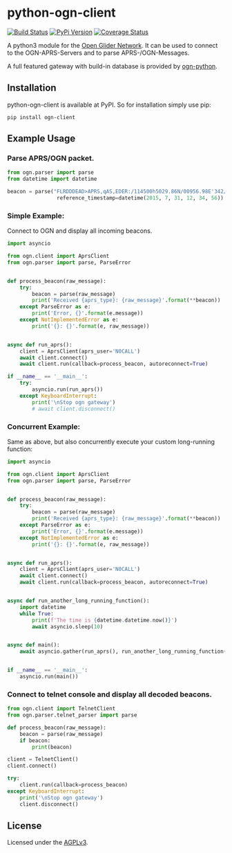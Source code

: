 # python-ogn-client

[![Build Status](https://travis-ci.org/glidernet/python-ogn-client.svg?branch=master)](https://travis-ci.org/glidernet/python-ogn-client)
[![PyPi Version](https://img.shields.io/pypi/v/ogn-client.svg)](https://pypi.python.org/pypi/ogn-client)
[![Coverage Status](https://coveralls.io/repos/github/glidernet/python-ogn-client/badge.svg?branch=master)](https://coveralls.io/github/glidernet/python-ogn-client?branch=master)

A python3 module for the [Open Glider Network](http://wiki.glidernet.org/).
It can be used to connect to the OGN-APRS-Servers and to parse APRS-/OGN-Messages.

A full featured gateway with build-in database is provided by [ogn-python](https://github.com/glidernet/ogn-python).


## Installation

python-ogn-client is available at PyPI. So for installation simply use pip:

```
pip install ogn-client
```

## Example Usage

### Parse APRS/OGN packet.

```python
from ogn.parser import parse
from datetime import datetime

beacon = parse("FLRDDDEAD>APRS,qAS,EDER:/114500h5029.86N/00956.98E'342/049/A=005524 id0ADDDEAD -454fpm -1.1rot 8.8dB 0e +51.2kHz gps4x5",
				reference_timestamp=datetime(2015, 7, 31, 12, 34, 56))
```

### Simple Example:
Connect to OGN and display all incoming beacons.

```python
import asyncio

from ogn.client import AprsClient
from ogn.parser import parse, ParseError


def process_beacon(raw_message):
    try:
        beacon = parse(raw_message)
        print('Received {aprs_type}: {raw_message}'.format(**beacon))
    except ParseError as e:
        print('Error, {}'.format(e.message))
    except NotImplementedError as e:
        print('{}: {}'.format(e, raw_message))


async def run_aprs():
    client = AprsClient(aprs_user='N0CALL')
    await client.connect()
    await client.run(callback=process_beacon, autoreconnect=True)

if __name__ == '__main__':
    try:
        asyncio.run(run_aprs())
    except KeyboardInterrupt:
        print('\nStop ogn gateway')
        # await client.disconnect()

```

### Concurrent Example:
Same as above, but also concurrently execute your custom long-running function:

```python
import asyncio

from ogn.client import AprsClient
from ogn.parser import parse, ParseError


def process_beacon(raw_message):
    try:
        beacon = parse(raw_message)
        print('Received {aprs_type}: {raw_message}'.format(**beacon))
    except ParseError as e:
        print('Error, {}'.format(e.message))
    except NotImplementedError as e:
        print('{}: {}'.format(e, raw_message))


async def run_aprs():
    client = AprsClient(aprs_user='N0CALL')
    await client.connect()
    await client.run(callback=process_beacon, autoreconnect=True)


async def run_another_long_running_function():
    import datetime
    while True:
        print(f'The time is {datetime.datetime.now()}')
        await asyncio.sleep(10)


async def main():
    await asyncio.gather(run_aprs(), run_another_long_running_function())


if __name__ == '__main__':
    asyncio.run(main())
```








### Connect to telnet console and display all decoded beacons.

```python
from ogn.client import TelnetClient
from ogn.parser.telnet_parser import parse

def process_beacon(raw_message):
    beacon = parse(raw_message)
    if beacon:
        print(beacon)

client = TelnetClient()
client.connect()

try:
    client.run(callback=process_beacon)
except KeyboardInterrupt:
    print('\nStop ogn gateway')
    client.disconnect()
```

## License
Licensed under the [AGPLv3](LICENSE).
